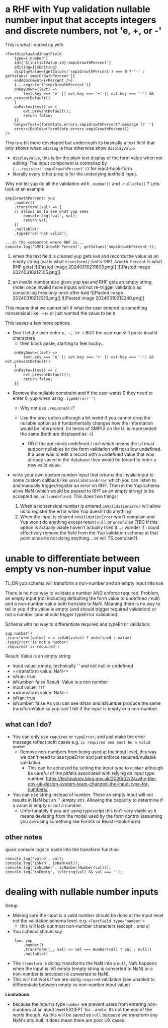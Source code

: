 # a RHF with Yup validation nullable number input that accepts integers and discrete numbers, not 'e, +, or -'
This is what I ended up with 
```
<TextDisplayAndInputField  
    type={'number'}  
    id={`${initialValue.id}-smpiGrowthPercent`}  
    editing={isEditing}  
    displayValue={getValues('smpiGrowthPercent') === 0 ? '-' : getValues('smpiGrowthPercent')}  
    endAdornment={<Percent />}  
    {...register('smpiGrowthPercent')}  
    onKeyDown={(evt) =>  
        (evt.key === 'e' || evt.key === '+' || evt.key === '-') && evt.preventDefault()  
    }  
    onPaste={(evt) => {  
        evt.preventDefault();  
        return false;  
    }}  
    helperText={formState.errors.smpiGrowthPercent?.message ?? ''}  
    error={Boolean(formState.errors.smpiGrowthPercent)}  
/>
```
This is a bit more developed but underneath its basically a text field that only shows when `editing` is true otherwise show `displayValue`
- `displayValue`, this is for the plain text display of the form value when not editing. The input component is controlled by `{...register('smpiGrowthPercent')}` for react-hook-form 
- literally every other prop is for the underlying textfield input.


Why not let yup do all the validation with `.number()` and `.nullable()` ? Lets look at an example
```
smpiGrowthPercent: yup  
    .number()  
    .transform((val) => { 
    // allows us to see what yup sees 
        console.log('val', val);  
        return val;  
    })  
    .nullable()  
    .typeError('not valid'),
    
...in the component where RHF is...
console.log('SMPI Growth Percent', getValues('smpiGrowthPercent'));
```

1. when the text field is cleared yup gets `NaN` and records the value as an empty string (val is what `transform()` see's `SMPI Growth Percent` is what RHF gets)
![[Pasted image 20240310211603.png]]
![[Pasted image 20240310212105.png]]

2. an invalid number also gives yup `NaN` and RHF gets an empty string (note: once invalid more inputs will not re-trigger validation as console.log fires only once after `NaN`)
![[Pasted image 20240310212316.png]]
![[Pasted image 20240310212240.png]]

This means that we cannot tell if what the user entered is something nonsensical like `-+1e`  or just wanted the value to be `0`

This leaves a few more options
- Don't let the user enter `e, -, or +` BUT the user can still *paste* invalid characters
	- then block paste, starting to feel hacky...
```
    onKeyDown={(evt) =>  
        (evt.key === 'e' || evt.key === '+' || evt.key === '-') && evt.preventDefault()  
    }  
    onPaste={(evt) => {  
        evt.preventDefault();  
        return false;  
    }}  
```


- Remove the nullable constraint and if the user wants 0 they need to enter 0, yup when using `.typeError('')`
	- Why not use `.required()`? 

	- Use the prev option although a bit weird if you cannot drop the nullable option as it fundamentally changes how the information would be interpreted. (in terms of SMPI it on the UI is represented the same (both are displayed as `-`))
		- OR if the api sends undefined / null which means the UI must support nullables bc the form validation will not allow undefined. If a user was to edit a record with a undefined value that was already saved in the database they would be forced to enter a new valid value.

- write your own custom number input that returns the invalid input to some custom callback like `onValidationError` which you can listen to and manually trigger/register an error on RHF. Then in the Yup schema allow NaN (which would be passed to RHF as an empty string) to be accepted as `null/undefined`. This does two things:
	1. When a nonsensical number is entered `onValidationError` will allow us to register the error while Yup doesn't do anything
	2. When the input is cleared `onValidationError` won't complain and Yup won't do anything except return `null` or `undefined`
(TBC if this option is actually viable haven't actually tried it... i wonder if i could effectively remove the field from the Yup validation schema at that point since its not doing anything... or will TS complain?).

# unable to differentiate between empty vs non-number input value
TL;DR yup schema will transform a non-number and an empty input into `NaN` 

There is no nice way to validate a number AND enforce required. Problem, an empty input (not including defaulting the form value to undefined / null) and a non-number value both translate to NaN. Meaning there is no way to tell in yup if the value is empty (and should trigger required validation) or not a number (and should trigger typeError validation).

Schema with no way to differentiate required and typeError validation: 
```
yup.number()
.transform((value) = > isNaN(value) ? undefined : value)
.typeError('is not a number)
.required('is required')
```

Result: Value is an empty string
- input value: empty, technically '' and not null or undefined 
- ==transform value:  NaN==
- isNan: true
- isNumber: false
Result: Value is a non number
- input value: `fff`
- ==transform value: NaN==
- isNan: true
- isNumber: false
As you can see isNan and isNumber produce the same transformValue so yup can't tell if the input is empty or a non-number.

## what can I do?
- You can only use `required` or `typeError`, and just make the error message reflect both cases e.g. `is required and must be a valid number`
	- Remove non-numbers from being used at the input level, this way we don't need to use typeError and just enforce required/nullable validation.
		- This can be achieved by setting the input type to `number` although be careful of the pitfalls associated with relying on input type number. https://technology.blog.gov.uk/2020/02/24/why-the-gov-uk-design-system-team-changed-the-input-type-for-numbers/ 
- You can use string instead of number. There an empty input will not results in NaN but an '' (empty str). Allowing the capacity to determine if a value is empty or not a number.
	- Unfortunately if you are using typescript this isn't very viable as it means deviating from the model used by the form control (assuming you are using something like Formik or React-Hook-Form)

## other notes
quick console logs to paste into the transform function
```
console.log('value', val);  
console.log('isNan', isNaN(val));  
console.log('isNumber', isNumber(Number(val)));  
console.log('isEmpty', isString(val) && val === '');
```


# dealing with nullable number inputs
Setup
- Making sure the input is a valid number should be done at the input level not the validation schema level. e.g. `<TextField type='number'>`
	- this will lock out most non-number characters (except `.` and `e`)
- Yup schema should say 
```
	foo: yup
		.number()
		.transform((_, val) => val === Number(val) ? val : null))
		.nullable()
```
- The `transform` is doing: transforms the NaN into a `null`, NaN happens when the input is left empty (empty string is converted to NaN) or a non-number is provided (is converted to NaN). 
- This will not work if we are using `required` validation (see unabled to differentiate between empty vs non-number input value)

**Limitations**
- because the input is type `number` we prevent users from entering non-numbers at an input level EXCEPT for `.` and `e`. Its not the end of the world though. As this will be saved as `null` because we transform any NaN's into null. It does mean there are poor UX cases.